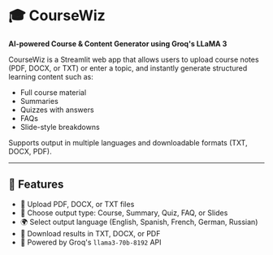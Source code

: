 # 🎓 CourseWiz

**AI-powered Course & Content Generator using Groq's LLaMA 3**

CourseWiz is a Streamlit web app that allows users to upload course notes (PDF, DOCX, or TXT) or enter a topic, and instantly generate structured learning content such as:
- Full course material
- Summaries
- Quizzes with answers
- FAQs
- Slide-style breakdowns

Supports output in multiple languages and downloadable formats (TXT, DOCX, PDF).

---

## 🚀 Features

- 📂 Upload PDF, DOCX, or TXT files
- 🧠 Choose output type: Course, Summary, Quiz, FAQ, or Slides
- 🌍 Select output language (English, Spanish, French, German, Russian)
- 💾 Download results in TXT, DOCX, or PDF
- 🤖 Powered by Groq's `llama3-70b-8192` API
